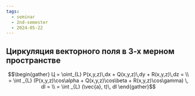 ```yaml
---
tags:
  - seminar
  - 2nd-semester
  - 2024-05-22
---
```

## Циркуляция векторного поля в 3-х мерном пространстве

$$\begin{gather}
Ц = \oint_{L} P(x,y,z)\,dx + Q(x,y,z)\,dy + R(x,y,z)\,dz = \\
= \int _{L} (P(x,y,z)\cos\alpha + Q(x,y,z)\cos\beta + R(x,y,z)\cos\gamma) \, dl = \\
= \int _{L} (\vec{a}, t)\, dl 
\end{gather}$$

